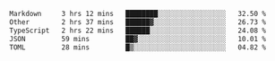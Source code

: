 <!--START_SECTION:waka-->

```txt
Markdown     3 hrs 12 mins   ████████░░░░░░░░░░░░░░░░░   32.50 %
Other        2 hrs 37 mins   ██████▓░░░░░░░░░░░░░░░░░░   26.73 %
TypeScript   2 hrs 22 mins   ██████░░░░░░░░░░░░░░░░░░░   24.08 %
JSON         59 mins         ██▓░░░░░░░░░░░░░░░░░░░░░░   10.01 %
TOML         28 mins         █▒░░░░░░░░░░░░░░░░░░░░░░░   04.82 %
```

<!--END_SECTION:waka-->